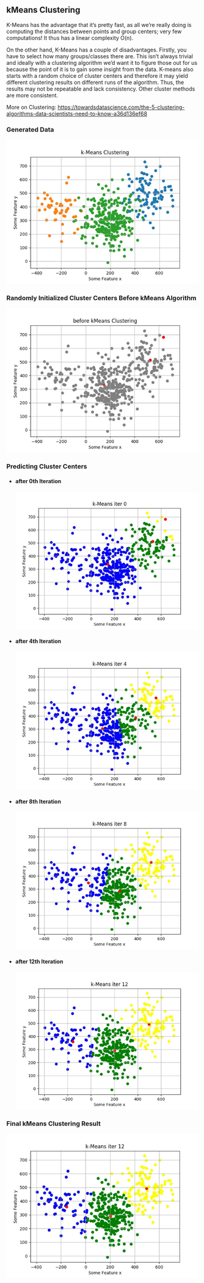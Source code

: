 ## kMeans Clustering

K-Means has the advantage that it’s pretty fast, as all we’re really doing is computing the distances between points and group centers; very few computations! It thus has a linear complexity O(n).

On the other hand, K-Means has a couple of disadvantages. Firstly, you have to select how many groups/classes there are. This isn’t always trivial and ideally with a clustering algorithm we’d want it to figure those out for us because the point of it is to gain some insight from the data. K-means also starts with a random choice of cluster centers and therefore it may yield different clustering results on different runs of the algorithm. Thus, the results may not be repeatable and lack consistency. Other cluster methods are more consistent.

More on Clustering: https://towardsdatascience.com/the-5-clustering-algorithms-data-scientists-need-to-know-a36d136ef68

### Generated Data
![](results/generated_data.jpg)

### Randomly Initialized Cluster Centers Before kMeans Algorithm
![](results/before_kmeans.jpg)

### Predicting Cluster Centers

* #### after 0th Iteration
  ![](results/iter0.jpg)

* #### after 4th Iteration
  ![](results/iter4.jpg)

* #### after 8th Iteration
  ![](results/iter8.jpg)

* #### after 12th Iteration
  ![](results/iter12.jpg)

 ### Final kMeans Clustering Result
 ![](results/iter12.jpg)
